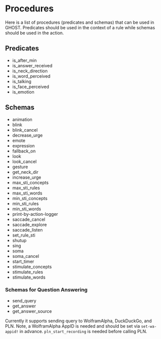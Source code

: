# Procedures
Here is a list of procedures (predicates and schemas) that can be used in GHOST. Predicates should be used in the context of a rule while schemas should be used in the action.

## Predicates
- is_after_min
- is_answer_received
- is_neck_direction
- is_word_perceived
- is_talking
- is_face_perceived
- is_emotion

## Schemas
- animation
- blink
- blink_cancel
- decrease_urge
- emote
- expression
- fallback_on
- look
- look_cancel
- gesture
- get_neck_dir
- increase_urge
- max_sti_concepts
- max_sti_rules
- max_sti_words
- min_sti_concepts
- min_sti_rules
- min_sti_words
- print-by-action-logger
- saccade_cancel
- saccade_explore
- saccade_listen
- set_rule_sti
- shutup
- sing
- soma
- soma_cancel
- start_timer
- stimulate_concepts
- stimulate_rules
- stimulate_words

### Schemas for Question Answering
- send_query
- get_answer
- get_answer_source

Currently it supports sending query to WolframAlpha, DuckDuckGo, and PLN.
Note, a WolframAlpha AppID is needed and should be set via `set-wa-appid!` in advance. `pln_start_recording` is needed before calling PLN.
